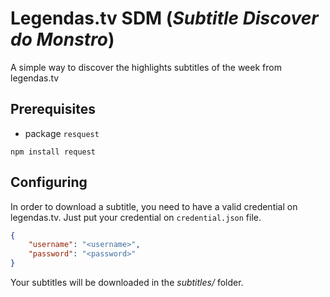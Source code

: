 # Legendas.tv SDM (*Subtitle Discover do Monstro*)

A simple way to discover the highlights subtitles of the week from legendas.tv

## Prerequisites

* package `resquest`

```
npm install request
```

## Configuring

In order to download a subtitle, you need to have a valid credential on legendas.tv. Just put your credential on `credential.json` file.

```json
{
    "username": "<username>",
    "password": "<password>"
}
```

Your subtitles will be downloaded in the *subtitles/* folder.